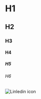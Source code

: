 # H1
## H2
### H3
#### H4
##### H5
###### H6

![Linledin icon](https://github.com/Exp-Communicate-Using-Markdown-Cohort-1/series-communicate-using-markdown-skerdishehaj/assets/87442412/88ee4697-67df-434a-9309-ec563231b73d)
